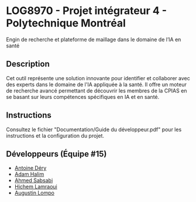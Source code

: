 # LOG8970 - Projet intégrateur 4 - Polytechnique Montréal

Engin de recherche et plateforme de maillage dans le domaine de l’IA en santé

## Description

Cet outil représente une solution innovante pour identifier et collaborer avec des experts dans le domaine de l'IA appliquée à la santé. Il offre un moteur de recherche avancé permettant de découvrir les membres de la CPIAS en se basant sur leurs compétences spécifiques en IA et en santé.

## Instructions

Consultez le fichier "Documentation/Guide du développeur.pdf" pour les instructions et la configuration du projet.

## Développeurs (Équipe #15)

- [Antoine Déry](mailto:antoine-1.dery@polymtl.ca)
- [Adam Halim](mailto:adam.halim@polymtl.ca)
- [Ahmed Sabsabi](mailto:ahmed.sabsabi@polymtl.ca)
- [Hichem Lamraoui](mailto:hichem.lamraoui@polymtl.ca)
- [Augustin Lompo](mailto:diassibo-kani-fares.lompo@polymtl.ca)
